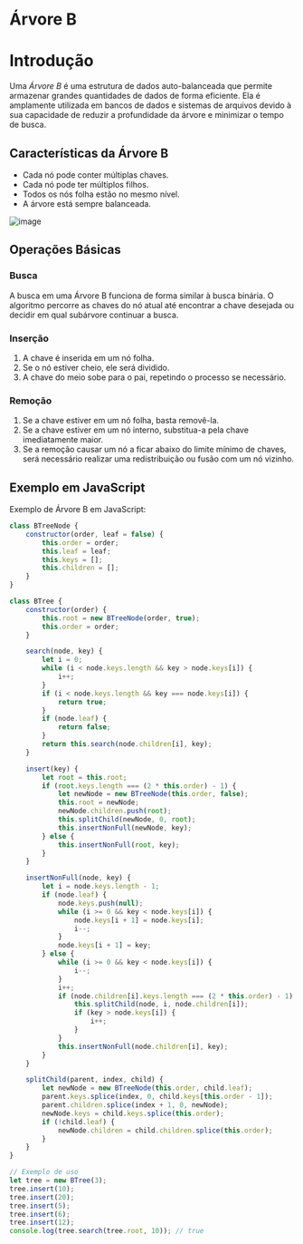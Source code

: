 # Árvore B
# Introdução 

Uma *Árvore B* é uma estrutura de dados auto-balanceada que permite armazenar grandes quantidades de dados de forma eficiente. Ela é amplamente utilizada em bancos de dados e sistemas de arquivos devido à sua capacidade de reduzir a profundidade da árvore e minimizar o tempo de busca.

## Características da Árvore B

- Cada nó pode conter múltiplas chaves.
- Cada nó pode ter múltiplos filhos.
- Todos os nós folha estão no mesmo nível.
- A árvore está sempre balanceada.
  
![image](https://github.com/user-attachments/assets/2439a3f3-f104-40b9-813d-a268781efe04)

## Operações Básicas

### Busca
A busca em uma Árvore B funciona de forma similar à busca binária. O algoritmo percorre as chaves do nó atual até encontrar a chave desejada ou decidir em qual subárvore continuar a busca.

### Inserção
1. A chave é inserida em um nó folha.
2. Se o nó estiver cheio, ele será dividido.
3. A chave do meio sobe para o pai, repetindo o processo se necessário.

### Remoção
1. Se a chave estiver em um nó folha, basta removê-la.
2. Se a chave estiver em um nó interno, substitua-a pela chave imediatamente maior.
3. Se a remoção causar um nó a ficar abaixo do limite mínimo de chaves, será necessário realizar uma redistribuição ou fusão com um nó vizinho.

## Exemplo em JavaScript

Exemplo de Árvore B em JavaScript:

```javascript
class BTreeNode {
    constructor(order, leaf = false) {
        this.order = order;
        this.leaf = leaf;
        this.keys = [];
        this.children = [];
    }
}

class BTree {
    constructor(order) {
        this.root = new BTreeNode(order, true);
        this.order = order;
    }

    search(node, key) {
        let i = 0;
        while (i < node.keys.length && key > node.keys[i]) {
            i++;
        }
        if (i < node.keys.length && key === node.keys[i]) {
            return true;
        }
        if (node.leaf) {
            return false;
        }
        return this.search(node.children[i], key);
    }

    insert(key) {
        let root = this.root;
        if (root.keys.length === (2 * this.order) - 1) {
            let newNode = new BTreeNode(this.order, false);
            this.root = newNode;
            newNode.children.push(root);
            this.splitChild(newNode, 0, root);
            this.insertNonFull(newNode, key);
        } else {
            this.insertNonFull(root, key);
        }
    }

    insertNonFull(node, key) {
        let i = node.keys.length - 1;
        if (node.leaf) {
            node.keys.push(null);
            while (i >= 0 && key < node.keys[i]) {
                node.keys[i + 1] = node.keys[i];
                i--;
            }
            node.keys[i + 1] = key;
        } else {
            while (i >= 0 && key < node.keys[i]) {
                i--;
            }
            i++;
            if (node.children[i].keys.length === (2 * this.order) - 1) {
                this.splitChild(node, i, node.children[i]);
                if (key > node.keys[i]) {
                    i++;
                }
            }
            this.insertNonFull(node.children[i], key);
        }
    }

    splitChild(parent, index, child) {
        let newNode = new BTreeNode(this.order, child.leaf);
        parent.keys.splice(index, 0, child.keys[this.order - 1]);
        parent.children.splice(index + 1, 0, newNode);
        newNode.keys = child.keys.splice(this.order);
        if (!child.leaf) {
            newNode.children = child.children.splice(this.order);
        }
    }
}

// Exemplo de uso
let tree = new BTree(3);
tree.insert(10);
tree.insert(20);
tree.insert(5);
tree.insert(6);
tree.insert(12);
console.log(tree.search(tree.root, 10)); // true
